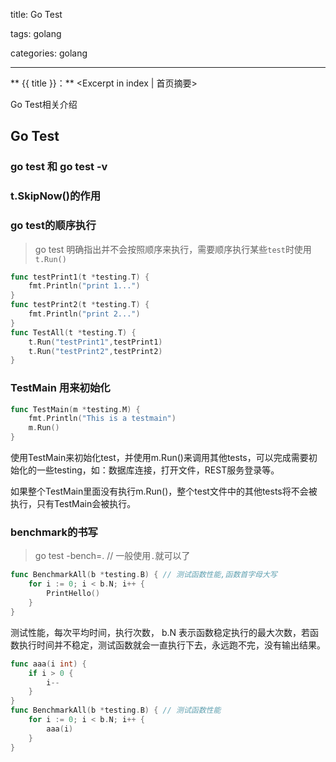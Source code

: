 title: Go Test

tags: golang

categories: golang

------

** {{ title }}：** <Excerpt in index | 首页摘要>

Go Test相关介绍

<!-- more -->

## Go Test

### go test 和 go test -v

### t.SkipNow()的作用

### go test的顺序执行

> go test 明确指出并不会按照顺序来执行，需要顺序执行某些`test`时使用`t.Run()`

```go
func testPrint1(t *testing.T) {
	fmt.Println("print 1...")
}
func testPrint2(t *testing.T) {
	fmt.Println("print 2...")
}
func TestAll(t *testing.T) {
	t.Run("testPrint1",testPrint1)
	t.Run("testPrint2",testPrint2)
}
```

### TestMain 用来初始化

```go
func TestMain(m *testing.M) {
	fmt.Println("This is a testmain")
	m.Run()
}
```

使用TestMain来初始化test，并使用m.Run()来调用其他tests，可以完成需要初始化的一些testing，如：数据库连接，打开文件，REST服务登录等。

如果整个TestMain里面没有执行m.Run()，整个test文件中的其他tests将不会被执行，只有TestMain会被执行。

### benchmark的书写

> go test -bench=.    // 一般使用`.`就可以了

```go
func BenchmarkAll(b *testing.B) { // 测试函数性能,函数首字母大写
	for i := 0; i < b.N; i++ {
		PrintHello()
	}
}
```

测试性能，每次平均时间，执行次数， b.N 表示函数稳定执行的最大次数，若函数执行时间并不稳定，测试函数就会一直执行下去，永远跑不完，没有输出结果。

```go
func aaa(i int) {
	if i > 0 {
		i--
	}
}
func BenchmarkAll(b *testing.B) { // 测试函数性能
	for i := 0; i < b.N; i++ {
		aaa(i)
	}
}
```

